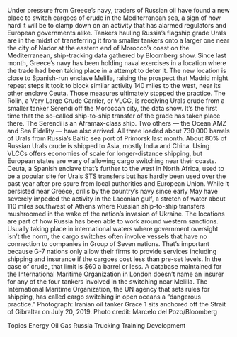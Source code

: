 Under pressure from Greece’s navy, traders of Russian oil have found a new place to switch cargoes of crude in the Mediterranean sea, a sign of how hard it will be to clamp down on an activity that has alarmed regulators and European governments alike.
Tankers hauling Russia’s flagship grade Urals are in the midst of transferring it from smaller tankers onto a larger one near the city of Nador at the eastern end of Morocco’s coast on the Mediterranean, ship-tracking data gathered by Bloomberg show. Since last month, Greece’s navy has been holding naval exercises in a location where the trade had been taking place in a attempt to deter it.
The new location is close to Spanish-run enclave Melilla, raising the prospect that Madrid might repeat steps it took to block similar activity 140 miles to the west, near its other enclave Ceuta. Those measures ultimately stopped the practice.
The Rolin, a Very Large Crude Carrier, or VLCC, is receiving Urals crude from a smaller tanker Serendi off the Moroccan city, the data show. It’s the first time that the so-called ship-to-ship transfer of the grade has taken place there.
The Serendi is an Aframax-class ship. Two others — the Ocean AMZ and Sea Fidelity — have also arrived. All three loaded about 730,000 barrels of Urals from Russia’s Baltic sea port of Primorsk last month.
About 80% of Russian Urals crude is shipped to Asia, mostly India and China. Using VLCCs offers economies of scale for longer-distance shipping, but European states are wary of allowing cargo switching near their coasts.
Ceuta, a Spanish enclave that’s further to the west in North Africa, used to be a popular site for Urals STS transfers but has hardly been used over the past year after pre ssure from local authorities and European Union.
While it persisted near Greece, drills by the country’s navy since early May have severely impeded the activity in the Laconian gulf, a stretch of water about 110 miles southwest of Athens where Russian ship-to-ship transfers mushroomed in the wake of the nation’s invasion of Ukraine.
The locations are part of how Russia has been able to work around western sanctions. Usually taking place in international waters where government oversight isn’t the norm, the cargo switches often involve vessels that have no connection to companies in Group of Seven nations.
That’s important because G-7 nations only allow their firms to provide services including shipping and insurance if the cargoes cost less than pre-set levels. In the case of crude, that limit is $60 a barrel or less. A database maintained for the International Maritime Organization in London doesn’t name an insurer for any of the four tankers involved in the switching near Melilla.
The International Maritime Organization, the UN agency that sets rules for shipping, has called cargo switching in open oceans a “dangerous practice.”
Photograph: Iranian oil tanker Grace 1 sits anchored off the Strait of Gibraltar on July 20, 2019. Photo credit: Marcelo del Pozo/Bloomberg

Topics
Energy
Oil Gas
Russia
Trucking
Training Development
